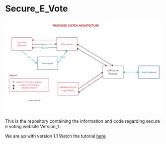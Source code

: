 # Secure_E_Vote
![Logo](dfd%2C%20use%20case%2C%20sequential%2C%20ER%20diagrams/psa.png)


This is the repository containing the information and code regarding secure e voting website Version_1 .

We are up with version 1.1
Watch the tutorial [here](https://www.youtube.com/watch?v=rRCgPY5vrzo&t=3s)


